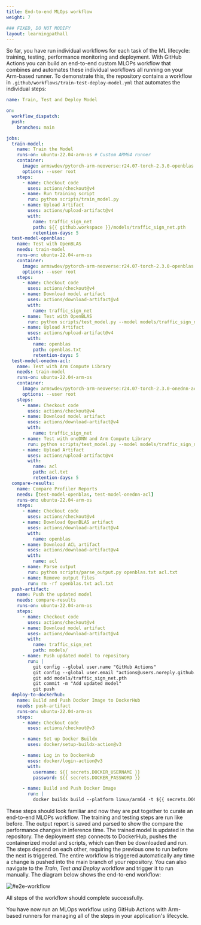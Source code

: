 ```yaml
---
title: End-to-end MLOps workflow
weight: 7

### FIXED, DO NOT MODIFY
layout: learningpathall
---
```


So far, you have run individual workflows for each task of the ML lifecycle: training, testing, performance monitoring and deployment. With GitHub Actions you can build an end-to-end custom MLOPs workflow that combines and automates these individual workflows all running on your Arm-based runner. To demonstrate this, the repository contains a workflow in `.github/workflows/train-test-deploy-model.yml` that automates the individual steps: 

```yaml
name: Train, Test and Deploy Model

on:
  workflow_dispatch:
  push:
    branches: main

jobs:
  train-model:
    name: Train the Model
    runs-on: ubuntu-22.04-arm-os # Custom ARM64 runner
    container:
      image: armswdev/pytorch-arm-neoverse:r24.07-torch-2.3.0-openblas
      options: --user root
    steps:
      - name: Checkout code
        uses: actions/checkout@v4
      - name: Run training script
        run: python scripts/train_model.py
      - name: Upload Artifact
        uses: actions/upload-artifact@v4
        with:
          name: traffic_sign_net
          path: ${{ github.workspace }}/models/traffic_sign_net.pth
          retention-days: 5
  test-model-openblas:
    name: Test with OpenBLAS
    needs: train-model
    runs-on: ubuntu-22.04-arm-os
    container:
      image: armswdev/pytorch-arm-neoverse:r24.07-torch-2.3.0-openblas
      options: --user root
    steps:
      - name: Checkout code
        uses: actions/checkout@v4
      - name: Download model artifact
        uses: actions/download-artifact@v4
        with:
          name: traffic_sign_net
      - name: Test with OpenBLAS
        run: python scripts/test_model.py --model models/traffic_sign_net.pth | tee openblas.txt
      - name: Upload Artifact
        uses: actions/upload-artifact@v4
        with:
          name: openblas
          path: openblas.txt
          retention-days: 5
  test-model-onednn-acl:
    name: Test with Arm Compute Library
    needs: train-model
    runs-on: ubuntu-22.04-arm-os
    container:
      image: armswdev/pytorch-arm-neoverse:r24.07-torch-2.3.0-onednn-acl
      options: --user root
    steps:
      - name: Checkout code
        uses: actions/checkout@v4
      - name: Download model artifact
        uses: actions/download-artifact@v4
        with:
          name: traffic_sign_net
      - name: Test with oneDNN and Arm Compute Library
        run: python scripts/test_model.py --model models/traffic_sign_net.pth | tee acl.txt
      - name: Upload Artifact
        uses: actions/upload-artifact@v4
        with:
          name: acl
          path: acl.txt
          retention-days: 5
  compare-results:
    name: Compare Profiler Reports
    needs: [test-model-openblas, test-model-onednn-acl]
    runs-on: ubuntu-22.04-arm-os
    steps:
      - name: Checkout code
        uses: actions/checkout@v4
      - name: Download OpenBLAS artifact
        uses: actions/download-artifact@v4
        with:
          name: openblas
      - name: Download ACL artifact
        uses: actions/download-artifact@v4
        with:
          name: acl
      - name: Parse output
        run: python scripts/parse_output.py openblas.txt acl.txt
      - name: Remove output files
        run: rm -rf openblas.txt acl.txt
  push-artifact:
    name: Push the updated model
    needs: compare-results
    runs-on: ubuntu-22.04-arm-os
    steps:
      - name: Checkout code
        uses: actions/checkout@v4
      - name: Download model artifact
        uses: actions/download-artifact@v4
        with:
          name: traffic_sign_net
          path: models/
      - name: Push updated model to repository
        run: |
          git config --global user.name "GitHub Actions"
          git config --global user.email "actions@users.noreply.github.com"
          git add models/traffic_sign_net.pth
          git commit -m "Add updated model"
          git push
  deploy-to-dockerhub:
    name: Build and Push Docker Image to DockerHub
    needs: push-artifact
    runs-on: ubuntu-22.04-arm-os
    steps:
      - name: Checkout code
        uses: actions/checkout@v3

      - name: Set up Docker Buildx
        uses: docker/setup-buildx-action@v3

      - name: Log in to DockerHub
        uses: docker/login-action@v3
        with:
          username: ${{ secrets.DOCKER_USERNAME }}
          password: ${{ secrets.DOCKER_PASSWORD }}

      - name: Build and Push Docker Image
        run: |
          docker buildx build --platform linux/arm64 -t ${{ secrets.DOCKER_USERNAME }}/gtsrb-image:latest --push .
```

These steps should look familiar and now they are put together to curate an end-to-end MLOPs workflow. The training and testing steps are run like before. The output report is saved and parsed to show the compare the performance changes in inference time. The trained model is updated in the repository. The deployment step connects to DockerHub, pushes the containerized model and scripts, which can then be downloaded and run. The steps depend on each other, requiring the previous one to run before the next is triggered. The entire workflow is triggered automatically any time a change is pushed into the main branch of your repository. You can also navigate to the _Train, Test and Deploy_ workflow and trigger it to run manually. The diagram below shows the end-to-end workflow:

![#e2e-workflow](/images/e2e-workflow.png)

All steps of the workflow should complete successfully.

You have now run an MLOps workflow using GitHub Actions with Arm-based runners for managing all of the steps in your application's lifecycle.
